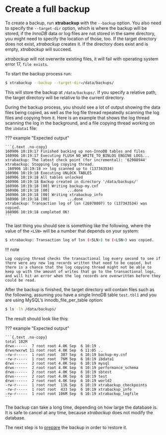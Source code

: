 # Create a full backup

To create a backup, run **xtrabackup** with the `--backup`
option. You also need to specify the `--target-dir` option, which is where
the backup will be stored, if the *InnoDB* data or log files are not stored
in
the same directory, you might need to specify the location of those, too.
If the
target directory does not exist, *xtrabackup* creates it. If the directory
does
exist and is empty, *xtrabackup* will succeed.

*xtrabackup* will not overwrite existing files, it will fail with operating
system error 17, `file exists`.

To start the backup process run:

```{.bash data-prompt="$"}
$ xtrabackup --backup --target-dir=/data/backups/
```

This will store the backup at `/data/backups/`. If you specify a
relative path, the target directory will be relative to the current directory.

During the backup process, you should see a lot of output showing the data
files being copied, as well as the log file thread repeatedly scanning the
log files and copying from it. Here is an example that shows the log thread
scanning the log in the background, and a file copying thread working on the `ibdata1` file:

??? example "Expected output"

    ```{.text .no-copy}
    160906 10:19:17 Finished backing up non-InnoDB tables and files
    160906 10:19:17 Executing FLUSH NO_WRITE_TO_BINLOG ENGINE LOGS...
    xtrabackup: The latest check point (for incremental): '62988944'
    xtrabackup: Stopping log copying thread.
    .160906 10:19:18 >> log scanned up to (137343534)
    160906 10:19:18 Executing UNLOCK TABLES
    160906 10:19:18 All tables unlocked
    160906 10:19:18 Backup created in directory '/data/backups/'
    160906 10:19:18 [00] Writing backup-my.cnf
    160906 10:19:18 [00]        ...done
    160906 10:19:18 [00] Writing xtrabackup_info
    160906 10:19:18 [00]        ...done
    xtrabackup: Transaction log of lsn (26970807) to (137343534) was copied.
    160906 10:19:18 completed OK!
    ```

The last thing you should see is something like the following, where the
value of the `<LSN>` will be a number that depends on your system:

```{.bash data-prompt="$"}
$ xtrabackup: Transaction log of lsn (<SLN>) to (<LSN>) was copied.
```

!!! note
   
    Log copying thread checks the transactional log every second to see if there were any new log records written that need to be copied, but there is a chance that the log copying thread might not be able to keep up with the amount of writes that go to the transactional logs, and will hit an error when the log records are overwritten before they could be read.

After the backup is finished, the target directory will contain files such as the following, assuming you have a single InnoDB table `test.tbl1` and you are using MySQL’s innodb_file_per_table option:

```{.bash data-prompt="$"}
$ ls -lh /data/backups/
```

The result should look like this:

??? example "Expected output"

    ```{.text .no-copy}
    total 182M
    drwx------  7 root root 4.0K Sep  6 10:19 .
    drwxrwxrwt 11 root root 4.0K Sep  6 11:05 ..
    -rw-r-----  1 root root  387 Sep  6 10:19 backup-my.cnf
    -rw-r-----  1 root root  76M Sep  6 10:19 ibdata1
    drwx------  2 root root 4.0K Sep  6 10:19 mysql
    drwx------  2 root root 4.0K Sep  6 10:19 performance_schema
    drwx------  2 root root 4.0K Sep  6 10:19 sbtest
    drwx------  2 root root 4.0K Sep  6 10:19 test
    drwx------  2 root root 4.0K Sep  6 10:19 world2
    -rw-r-----  1 root root  116 Sep  6 10:19 xtrabackup_checkpoints
    -rw-r-----  1 root root  433 Sep  6 10:19 xtrabackup_info
    -rw-r-----  1 root root 106M Sep  6 10:19 xtrabackup_logfile
    ```

The backup can take a long time, depending on how large the database is. It is safe to cancel at any time, because *xtrabackup* does not modify the database.

The next step is to [prepare](prepare-full-backup.md) the backup in order to restore it. 

<script>
    (function(h,o,t,j,a,r){
        h.hj=h.hj||function(){(h.hj.q=h.hj.q||[]).push(arguments)};
        h._hjSettings={hjid:3857510,hjsv:6};
        a=o.getElementsByTagName('head')[0];
        r=o.createElement('script');r.async=1;
        r.src=t+h._hjSettings.hjid+j+h._hjSettings.hjsv;
        a.appendChild(r);
    })(window,document,'https://static.hotjar.com/c/hotjar-','.js?sv=');
</script>